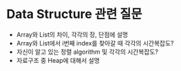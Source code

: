 # Data Structure 관련 질문
  * Array와 List의 차이, 각각의 장, 단점에 설명
  * Array와 List에서 i번째 index를 찾아갈 때 각각의 시간복잡도?
  * 자신이 알고 있는 정렬 algorithm 및 각각의 시간복잡도? 
  * 자료구조 중 Heap에 대해서 설명
